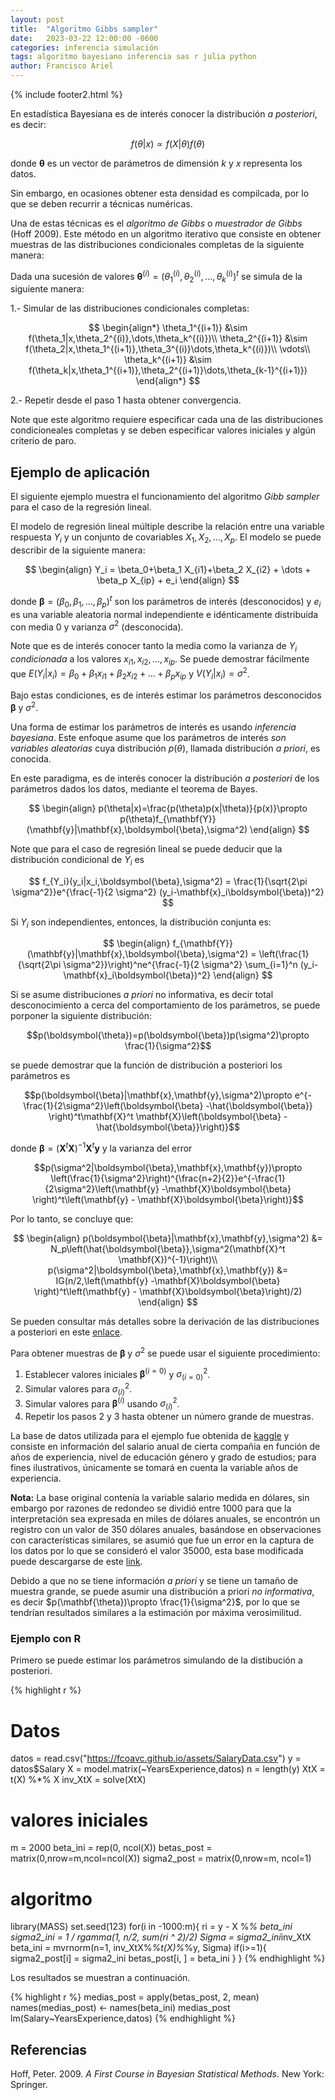 ```yaml
---
layout: post
title:  "Algoritmo Gibbs sampler"
date:   2023-03-22 12:00:00 -0600
categories: inferencia simulación 
tags: algoritmo bayesiano inferencia sas r julia python 
author: Francisco Ariel
---
```


{% include footer2.html %}

En estadística Bayesiana es de interés conocer la distribución _a posteriori_, es decir:

$$
f(\theta|x) \propto f(X|\theta)f(\theta)
$$

donde $\mathbf{\theta}$ es un vector de parámetros de dimensión $k$ y $x$ representa los datos.

Sin embargo, en ocasiones obtener esta densidad es compilcada, por lo que se deben recurrir a técnicas numéricas.

Una de estas técnicas es el _algoritmo de Gibbs_ o _muestrador de Gibbs_ (Hoff 2009). Este método en un algoritmo iterativo que consiste en obtener muestras de las distribuciones condicionales completas de la siguiente manera:

Dada una sucesión de valores $\mathbf{\theta}^{(i)}=(\theta_1^{(i)},\theta_2^{(i)},\dots,\theta_k^{(i)})^t$ se simula de la siguiente manera:

1.- Simular de las distribuciones condicionales completas:

$$
\begin{align*}
\theta_1^{(i+1)} &\sim f(\theta_1|x,\theta_2^{(i)},\dots,\theta_k^{(i)})\\
\theta_2^{(i+1)} &\sim f(\theta_2|x,\theta_1^{(i+1)},\theta_3^{(i)}\dots,\theta_k^{(i)})\\
\vdots\\
\theta_k^{(i+1)} &\sim f(\theta_k|x,\theta_1^{(i+1)},\theta_2^{(i+1)}\dots,\theta_{k-1}^{(i+1)})
\end{align*}
$$

2.- Repetir desde el paso 1 hasta obtener convergencia.

Note que este algoritmo requiere especificar cada una de las distribuciones condicioneales completas y se deben especificar valores iniciales y algún criterio de paro.

## Ejemplo de aplicación

El siguiente ejemplo muestra el funcionamiento del algoritmo _Gibb sampler_ para el caso de la regresión lineal.

El modelo de regresión lineal múltiple describe la relación entre una variable respuesta $Y_i$ y un conjunto de covariables $X_1,X_2,\dots,X_p$. El modelo se puede describir de la siguiente manera: 

$$
\begin{align}
Y_i = \beta_0+\beta_1 X_{i1}+\beta_2 X_{i2} + \dots + \beta_p X_{ip} + e_i
\end{align}
$$

donde $\boldsymbol{\beta} = (\beta_0,\beta_1,\dots,\beta_p)^t$ son los parámetros de interés (desconocidos) y $e_i$ es una variable aleatoria normal independiente e idénticamente distribuída con media 0 y varianza $\sigma^2$ (desconocida).

Note que es de interés conocer tanto la media como la varianza de $Y_i$ _condicionada_
 a los valores $x_{i1}, x_{i2},\dots, x_{ip}$. Se puede demostrar fácilmente que $E(Y_i|x_{i}) = \beta_0+\beta_1 x_{i1}+\beta_2 x_{i2} + \dots + \beta_p x_{ip}$ y $V(Y_i|x_{i}) = \sigma^2$.

Bajo estas condiciones, es de interés estimar los parámetros desconocidos $\boldsymbol{\beta}$ y $\sigma^2$.

Una forma de estimar los parámetros de interés es usando _inferencia bayesiana_. Este enfoque asume que los parámetros de interés _son variables aleatorias_ cuya distribución $p(\theta)$, llamada distribución _a priori_, es conocida.

En este paradigma, es de interés conocer la distribución _a posteriori_ de los parámetros dados los datos, mediante el teorema de Bayes.

$$
\begin{align}
p(\theta|x)=\frac{p(\theta)p(x|\theta)}{p(x)}\propto p(\theta)f_{\mathbf{Y}}(\mathbf{y}|\mathbf{x},\boldsymbol{\beta},\sigma^2) 
\end{align}
$$

Note que para el caso de regresión lineal se puede deducir que la distribución condicional de $Y_i$ es 

$$
f_{Y_i}(y_i|x_i,\boldsymbol{\beta},\sigma^2) = \frac{1}{\sqrt{2\pi \sigma^2}}e^{\frac{-1}{2 \sigma^2} (y_i-\mathbf{x}_i\boldsymbol{\beta})^2} 
$$


Si $Y_i$ son independientes, entonces, la distribución conjunta es:

$$
\begin{align}
f_{\mathbf{Y}}(\mathbf{y}|\mathbf{x},\boldsymbol{\beta},\sigma^2) = \left(\frac{1}{\sqrt{2\pi \sigma^2}}\right)^ne^{\frac{-1}{2 \sigma^2} \sum_{i=1}^n (y_i-\mathbf{x}_i\boldsymbol{\beta})^2}
\end{align}
$$

Si se asume distribuciones _a priori_ no informativa, es decir total desconocimiento a cerca del comportamiento de los parámetros, se puede porponer la siguiente distribución:

$$p(\boldsymbol{\theta})=p(\boldsymbol{\beta})p(\sigma^2)\propto \frac{1}{\sigma^2}$$

se puede demostrar que la función de distribución a posteriori los parámetros es

$$p(\boldsymbol{\beta}|\mathbf{x},\mathbf{y},\sigma^2)\propto e^{-\frac{1}{2\sigma^2}\left(\boldsymbol{\beta} -\hat{\boldsymbol{\beta}} \right)^t\mathbf{X}^t \mathbf{X}\left(\boldsymbol{\beta} - \hat{\boldsymbol{\beta}}\right)}$$

donde $\boldsymbol{\beta}=(\mathbf{X}^t \mathbf{X})^{-1}\mathbf{X}^t \mathbf{y}$ y la varianza del error

$$p(\sigma^2|\boldsymbol{\beta},\mathbf{x},\mathbf{y})\propto \left(\frac{1}{\sigma^2}\right)^{\frac{n+2}{2}}e^{-\frac{1}{2\sigma^2}\left(\mathbf{y} -\mathbf{X}\boldsymbol{\beta} \right)^t\left(\mathbf{y} - \mathbf{X}\boldsymbol{\beta}\right)}$$

Por lo tanto, se concluye que: 

$$
\begin{align}
p(\boldsymbol{\beta}|\mathbf{x},\mathbf{y},\sigma^2) &= N_p\left(\hat{\boldsymbol{\beta}},\sigma^2(\mathbf{X}^t \mathbf{X})^{-1}\right)\\
p(\sigma^2|\boldsymbol{\beta},\mathbf{x},\mathbf{y}) &= IG(n/2,\left(\mathbf{y} -\mathbf{X}\boldsymbol{\beta} \right)^t\left(\mathbf{y} - \mathbf{X}\boldsymbol{\beta}\right)/2)
\end{align}
$$ 

Se pueden consultar más detalles sobre la derivación de las distribuciones a posteriori en este [enlace](https://franciscoariel.github.io/site/estadistica/bayesiano/#modelo-de-regresion-lineal-simple).

Para obtener muestras de $\boldsymbol{\beta}$ y $\sigma^2$ se puede usar el siguiente procedimiento:

1. Establecer valores iniciales $\boldsymbol{\beta}^{(i=0)}$ y $\sigma^2_{(i=0)}$.
2. Simular valores para $\sigma^2_{(i)}$.
3. Simular valores para $\boldsymbol{\beta}^{(i)}$ usando $\sigma^2_{(i)}$.
4. Repetir los pasos 2 y 3 hasta obtener un número grande de muestras.

La base de datos utilizada para el ejemplo fue obtenida de [kaggle](https://www.kaggle.com/datasets/rkiattisak/salaly-prediction-for-beginer) y consiste en información del salario anual de cierta compañia en función de años de experiencia, nivel de educación género y grado de estudios; para fines ilustrativos, únicamente se tomará en cuenta la variable años de experiencia. 

**Nota:** La base original contenía la variable salario medida en dólares, sin embargo por razones de redondeo se dividió entre 1000 para que la interpretación sea expresada en miles de dólares anuales, se encontrón un registro con un valor de 350 dólares anuales, basándose en observaciones con características similares, se asumió que fue un error en la captura de los datos por lo que se consideró 
 el valor 35000, esta base modificada puede descargarse de este [link](/assets/SalaryData.csv). 

Debido a que no se tiene información _a priori_ y se tiene un tamaño de muestra grande, se puede asumir una distribución a priori _no informativa_, es decir $p(\mathbf{\theta})\propto \frac{1}{\sigma^2}$, por lo que se tendrían resultados similares a la estimación por máxima verosimilitud.


### Ejemplo con R

Primero se puede estimar los parámetros simulando de la distibución a posteriori.

{% highlight r %}
# Datos
datos = read.csv("https://fcoavc.github.io/assets/SalaryData.csv")
y = datos$Salary
X = model.matrix(~YearsExperience,datos)
n = length(y)
XtX = t(X) %*% X
inv_XtX = solve(XtX)

# valores iniciales
m = 2000
beta_ini = rep(0, ncol(X))
betas_post = matrix(0,nrow=m,ncol=ncol(X))
sigma2_post = matrix(0,nrow=m, ncol=1)

# algoritmo 
library(MASS)
set.seed(123)
for(i in -1000:m){
  ri = y - X %*% beta_ini
  sigma2_ini = 1 / rgamma(1, n/2, sum(ri ^ 2)/2)
  Sigma = sigma2_ini*inv_XtX
  beta_ini = mvrnorm(n=1, inv_XtX%*%t(X)%*%y, Sigma)
  if(i>=1){
    sigma2_post[i] = sigma2_ini
    betas_post[i, ] = beta_ini
  }
}
{% endhighlight %}

Los resultados se muestran a continuación.

{% highlight r %}
medias_post = apply(betas_post, 2, mean)
names(medias_post) <- names(beta_ini)
medias_post
lm(Salary~YearsExperience,datos)
{% endhighlight %}

## Referencias

Hoff, Peter. 2009. _A First Course in Bayesian Statistical Methods_. New York: Springer.
